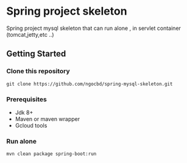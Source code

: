 # Spring project skeleton 

Spring project mysql skeleton that can run alone , in servlet container (tomcat,jetty,etc ..) 


## Getting Started
### Clone this repository
```
git clone https://github.com/ngocbd/spring-mysql-skeleton.git
```

### Prerequisites
- Jdk 8+
- Maven or maven wrapper 
- Gcloud tools

### Run alone
```
mvn clean package spring-boot:run
```
